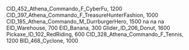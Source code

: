 CID_452_Athena_Commando_F_CyberFu, 1200
CID_397_Athena_Commando_F_TreasureHunterFashion, 1000
CID_185_Athena_Commando_M_DurrburgerHero, 1500
na
na
na
EID_Warehouse, 700
EID_Banana, 300
Glider_ID_206_Donut, 1600
Pickaxe_ID_102_RedRiding, 600
CID_328_Athena_Commando_F_Tennis, 1200
BID_468_Cyclone, 1000
